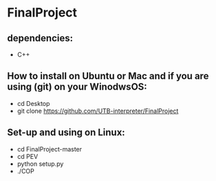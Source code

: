 # FinalProject

## dependencies:
* C++

## How to install on Ubuntu or Mac and if you are using (git) on your WinodwsOS:
* cd Desktop
* git clone https://github.com/UTB-interpreter/FinalProject

## Set-up and using on Linux:
* cd FinalProject-master
* cd PEV
* python setup.py
* ./COP
